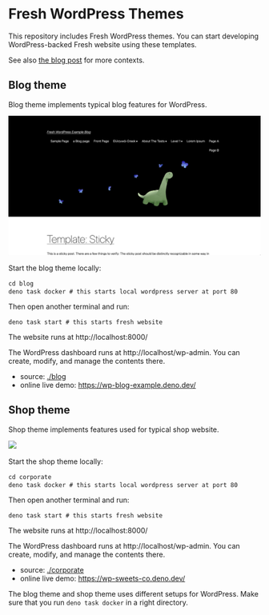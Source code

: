 # Fresh WordPress Themes

This repository includes Fresh WordPress themes. You can start developing WordPress-backed Fresh website using these templates.

See also [the blog post](https://deno.com/blog/introducing-fresh-wordpress-themes) for more contexts.

## Blog theme

Blog theme implements typical blog features for WordPress.

![](./.github/blog-screenshot.png)

Start the blog theme locally:

```
cd blog
deno task docker # this starts local wordpress server at port 80
```

Then open another terminal and run:

```
deno task start # this starts fresh website
```

The website runs at http://localhost:8000/

The WordPress dashboard runs at http://localhost/wp-admin. You can create, modify, and manage the contents there.

- source: [./blog](./blog)
- online live demo: https://wp-blog-example.deno.dev/

## Shop theme

Shop theme implements features used for typical shop website.

![](./.github/shop-screenshot.png)

Start the shop theme locally:

```
cd corporate
deno task docker # this starts local wordpress server at port 80
```

Then open another terminal and run:

```
deno task start # this starts fresh website
```

The website runs at http://localhost:8000/

The WordPress dashboard runs at http://localhost/wp-admin. You can create, modify, and manage the contents there.

- source: [./corporate](./corporate)
- online live demo: https://wp-sweets-co.deno.dev/

The blog theme and shop theme uses different setups for WordPress. Make sure that you run `deno task docker` in a right directory.
